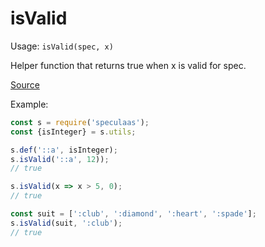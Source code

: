 isValid
=====

Usage: ```isValid(spec, x)```

Helper function that returns true when x is valid for spec.

[Source](https://github.com/mrijk/speculaas/blob/master/lib/isValid.js)

Example:

```js
const s = require('speculaas');
const {isInteger} = s.utils;

s.def('::a', isInteger);
s.isValid('::a', 12));
// true

s.isValid(x => x > 5, 0);
// true

const suit = [':club', ':diamond', ':heart', ':spade'];
s.isValid(suit, ':club');
// true
```
